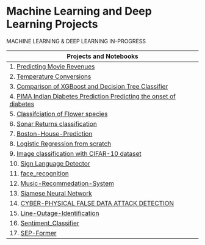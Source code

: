 # Machine Learning and Deep Learning Projects
MACHINE LEARNING &amp; DEEP LEARNING IN-PROGRESS 


| Projects and Notebooks |
|  -------------------- |
| 1.  [Predicting Movie Revenues](https://github.com/ManoBharathi93/Movierevenue) |
| 2.  [Temperature Conversions](https://github.com/ManoBharathi93/Temperature-Conversion) |
| 3.  [Comparison of XGBoost and Decision Tree Classifier](https://github.com/ManoBharathi93/DecisionTreevsXGBoost) |
| 4.  [PIMA Indian Diabetes Prediction Predicting the onset of diabetes](https://github.com/ManoBharathi93/DiabetesPrediction) |
| 5.  [Classifciation of Flower species ](https://github.com/ManoBharathi93/Iris-Flower-Species.) |
| 6.  [Sonar Returns classification](https://github.com/ManoBharathi93/SonarReturns) |
| 7.  [Boston-House-Prediction](https://github.com/ManoBharathi93/Boston-House-Prediction) |
| 8.  [Logistic Regression from scratch](https://github.com/ManoBharathi93/LogisticRegression) |
| 9.  [Image classification with CIFAR-10 dataset](https://github.com/ManoBharathi93/Image-classification-with-CIFAR-10-dataset/tree/main) |
| 10. [Sign Language Detector](https://github.com/ManoBharathi93/Sign_Language_Detector/tree/main) |
| 11. [face_recognition](https://github.com/ManoBharathi93/face_recognition/tree/main) |
| 12. [Music-Recommedation-System](https://github.com/ManoBharathi93/Music-Recommedation-System) |
| 13. [Siamese Neural Network](https://github.com/ManoBharathi93/Siamese_neural_network/tree/main) |
| 14. [CYBER-PHYSICAL FALSE DATA ATTACK DETECTION](https://github.com/ManoBharathi93/CPAD/tree/main) |
| 15. [Line-Outage-Identification](https://github.com/ManoBharathi93/Line-Outage-Identification) |
| 16. [Sentiment_Classifier](https://github.com/ManoBharathi93/Sentiment_Classifier) |
| 17. [SEP-Former](https://github.com/ManoBharathi93/Speech_separation_transformer) |
 
     

 
